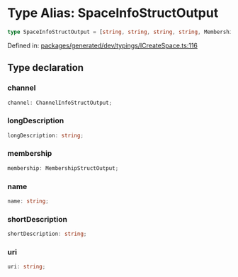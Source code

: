 # Type Alias: SpaceInfoStructOutput

```ts
type SpaceInfoStructOutput = [string, string, string, string, MembershipStructOutput, ChannelInfoStructOutput] & object;
```

Defined in: [packages/generated/dev/typings/ICreateSpace.ts:116](https://github.com/towns-protocol/towns/blob/0db1fd0ac7258e8db8cedfb6183e8eade8284fa1/packages/generated/dev/typings/ICreateSpace.ts#L116)

## Type declaration

### channel

```ts
channel: ChannelInfoStructOutput;
```

### longDescription

```ts
longDescription: string;
```

### membership

```ts
membership: MembershipStructOutput;
```

### name

```ts
name: string;
```

### shortDescription

```ts
shortDescription: string;
```

### uri

```ts
uri: string;
```

